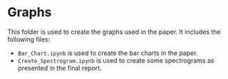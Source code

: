# Graphs

This folder is used to create the graphs used in the paper. It includes the following files:

- ```Bar_Chart.ipynb``` is used to create the bar charts in the paper.
- ```Create_Spectrogram.ipynb``` is used to create some spectrograms as presented in the final report.
